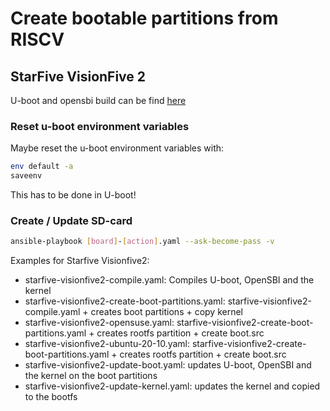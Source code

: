 # Create bootable partitions from RISCV

## StarFive VisionFive 2

U-boot and opensbi build can be find [here](https://github.com/u-boot/u-boot/blob/master/doc/board/starfive/visionfive2.rst)

### Reset u-boot environment variables

Maybe reset the u-boot environment variables with:

```bash
env default -a
saveenv
```

This has to be done in U-boot!

### Create / Update SD-card

```bash
ansible-playbook [board]-[action].yaml --ask-become-pass -v 
```

Examples for Starfive Visionfive2:

- starfive-visionfive2-compile.yaml: Compiles U-boot, OpenSBI and the kernel
- starfive-visionfive2-create-boot-partitions.yaml: starfive-visionfive2-compile.yaml + creates boot partitions + copy kernel
- starfive-visionfive2-opensuse.yaml: starfive-visionfive2-create-boot-partitions.yaml + creates rootfs partition + create boot.src
- starfive-visionfive2-ubuntu-20-10.yaml: starfive-visionfive2-create-boot-partitions.yaml + creates rootfs partition + create boot.src
- starfive-visionfive2-update-boot.yaml: updates U-boot, OpenSBI and the kernel on the boot partitions
- starfive-visionfive2-update-kernel.yaml: updates the kernel and copied to the bootfs
